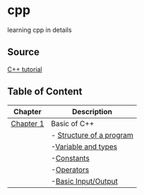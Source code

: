 # cpp

learning cpp in details

## Source

[C++ tutorial](https://cplusplus.com)

## Table of Content

| Chapter                  | Description                                       |
| ------------------------ | ------------------------------------------------- |
| [Chapter 1](./chapter-1) | Basic of C++                                      |
|                          | - [Structure of a program](./chapter-1/hello.cpp) |
|                          | -[Variable and types](./chapter-1/variables.cpp)  |
|                          | -[Constants](./chapter-1/constants.cpp)           |
|                          | -[Operators](./chapter-1/operators.cpp)           |
|                          | -[Basic Input/Output](./chapter-1/io.cpp)         |
